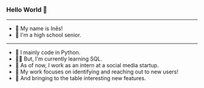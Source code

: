 ### Hello World 👋
-----


- 🥰 My name is Inês!
- 🍒 I'm a high school senior.
- ----

- 🐍 I mainly code in Python.
- 👩‍💻 But, I'm currently learning SQL.
- 🍉 As of now, I work as an intern at a social media startup.
- 🎯 My work focuses on identifying and reaching out to new users!
- 🙌 And bringing to the table interesting new features.

